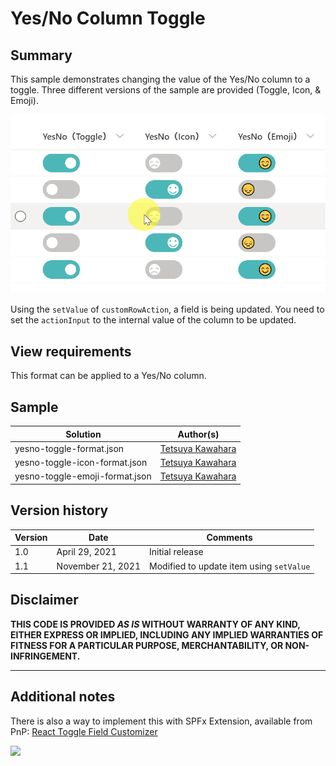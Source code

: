 # Yes/No Column Toggle

## Summary
This sample demonstrates changing the value of the Yes/No column to a toggle. Three different versions of the sample are provided (Toggle, Icon, & Emoji).

![screenshot of the sample](./assets/screen_capture.gif)

Using the `setValue` of `customRowAction`, a field is being updated. You need to set the `actionInput` to the internal value of the column to be updated.

## View requirements
This format can be applied to a Yes/No column.

## Sample

Solution                 |Author(s)
-------------------------|---------------------------
yesno-toggle-format.json |[Tetsuya Kawahara](https://twitter.com/techan_k)
yesno-toggle-icon-format.json |[Tetsuya Kawahara](https://twitter.com/techan_k)
yesno-toggle-emoji-format.json |[Tetsuya Kawahara](https://twitter.com/techan_k)

## Version history

Version |Date              |Comments
--------|------------------|--------
1.0     |April 29, 2021    |Initial release
1.1     |November 21, 2021 |Modified to update item using `setValue`

## Disclaimer
**THIS CODE IS PROVIDED *AS IS* WITHOUT WARRANTY OF ANY KIND, EITHER EXPRESS OR IMPLIED, INCLUDING ANY IMPLIED WARRANTIES OF FITNESS FOR A PARTICULAR PURPOSE, MERCHANTABILITY, OR NON-INFRINGEMENT.**

---

## Additional notes

There is also a way to implement this with SPFx Extension, available from PnP: [React Toggle Field Customizer](https://github.com/pnp/sp-dev-fx-extensions/tree/main/samples/react-field-toggle)

<img src="https://telemetry.sharepointpnp.com/sp-dev-list-formatting/column-samples/yesno-toggle-format" />